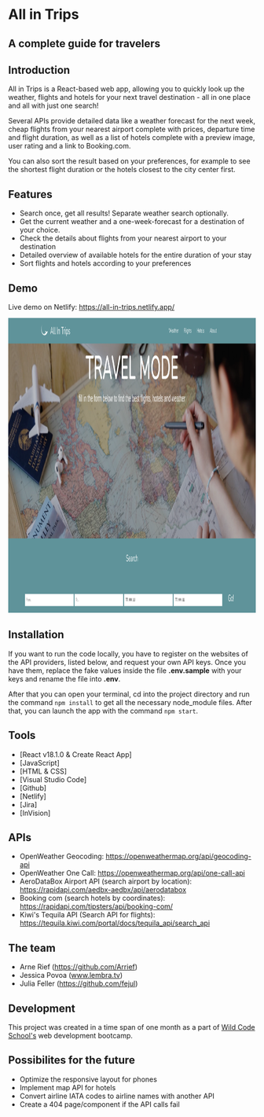 # All in Trips
## A complete guide for travelers 

## Introduction

All in Trips is a React-based web app, allowing you to quickly look up the weather, flights and hotels for your next travel destination - all in one place and all with just one search!

Several APIs provide detailed data like a weather forecast for the next week, cheap flights from your nearest airport complete with prices, departure time and flight duration, as well as a list of hotels complete with a preview image, user rating and a link to Booking.com. 

You can also sort the result based on your preferences, for example to see the shortest flight duration or the hotels closest to the city center first.

## Features

- Search once, get all results! Separate weather search optionally.
- Get the current weather and a one-week-forecast for a destination of your choice.
- Check the details about flights from your nearest airport to your destination
- Detailed overview of available hotels for the entire duration of your stay
- Sort flights and hotels according to your preferences

## Demo

Live demo on Netlify: https://all-in-trips.netlify.app/

<img src="./public/images/screenshot1.png" width="800" height="600">

## Installation
If you want to run the code locally, you have to register on the websites of the API providers, listed below, and request your own API keys. Once you have them, replace the fake values inside the file **.env.sample** with your keys and rename the file into **.env**. 

After that you can open your terminal, cd into the project directory and run the command `npm install` to get all the necessary node_module files. After that, you can launch the app with the command `npm start`.

## Tools

- [React v18.1.0 & Create React App]
- [JavaScript]
- [HTML & CSS]
- [Visual Studio Code]
- [Github]
- [Netlify]
- [Jira]
- [InVision]

## APIs 

- OpenWeather Geocoding: https://openweathermap.org/api/geocoding-api
- OpenWeather One Call: https://openweathermap.org/api/one-call-api
- AeroDataBox Airport API (search airport by location): https://rapidapi.com/aedbx-aedbx/api/aerodatabox
- Booking com (search hotels by coordinates): https://rapidapi.com/tipsters/api/booking-com/
- Kiwi's Tequila API (Search API for flights): https://tequila.kiwi.com/portal/docs/tequila_api/search_api


## The team

- Arne Rief (https://github.com/Arrief)
- Jessica Povoa (www.lembra.tv)
- Julia Feller (https://github.com/fejul)

## Development
This project was created in a time span of one month as a part of [Wild Code School's](https://www.wildcodeschool.com/en-GB) web development bootcamp.

## Possibilites for the future
- Optimize the responsive layout for phones
- Implement map API for hotels
- Convert airline IATA codes to airline names with another API 
- Create a 404 page/component if the API calls fail
